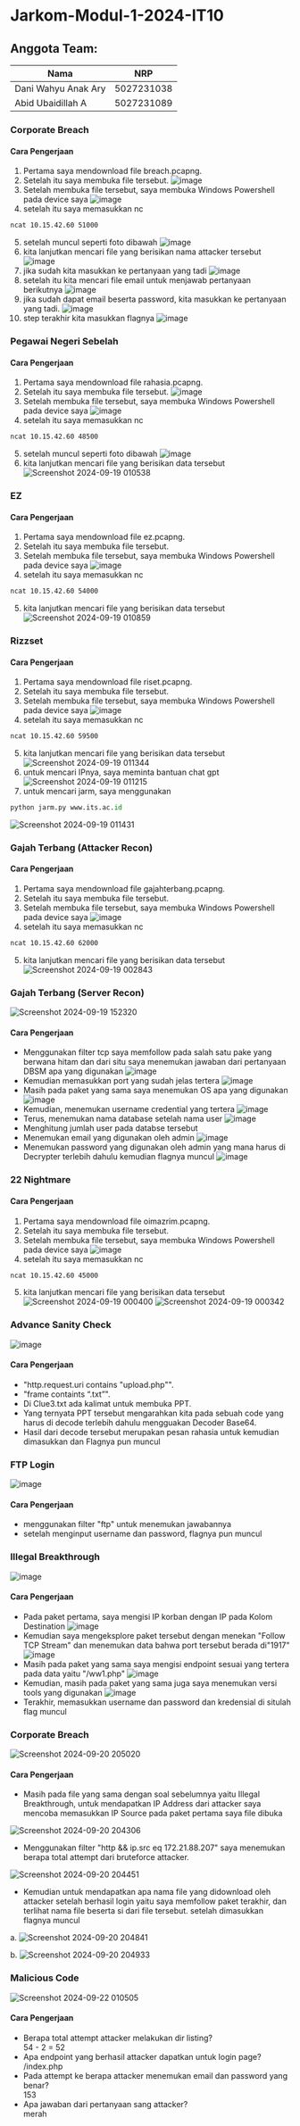 # Jarkom-Modul-1-2024-IT10

## Anggota Team:

| Nama | NRP                    |
|---------------|---------------------------------|
| Dani Wahyu Anak Ary    | 5027231038 |
| Abid Ubaidillah A      | 5027231089 |

### Corporate Breach
#### Cara Pengerjaan
1. Pertama saya mendownload file breach.pcapng.
2. Setelah itu saya membuka file tersebut.
![image](https://github.com/user-attachments/assets/d456d069-d72d-4f6b-8810-49af03291b86)
3. Setelah membuka file tersebut, saya membuka Windows Powershell pada device saya
![image](https://github.com/user-attachments/assets/9bd77ccc-c012-4424-a795-87b734bcb531)
4. setelah itu saya memasukkan nc
```bash
ncat 10.15.42.60 51000
```
5. setelah muncul seperti foto dibawah
![image](https://github.com/user-attachments/assets/ae7af18f-d5a3-4e37-b498-c90adf8f0ea4)
6. kita lanjutkan mencari file yang berisikan nama attacker tersebut
![image](https://github.com/user-attachments/assets/1f4fb18e-dfe2-45fb-8214-04346924b350)
7. jika sudah kita masukkan ke pertanyaan yang tadi
![image](https://github.com/user-attachments/assets/b2dd9d1f-f688-45ea-ad49-47910c5a0a42)
8. setelah itu kita mencari file email untuk menjawab pertanyaan berikutnya
![image](https://github.com/user-attachments/assets/6f0901cc-5553-4909-b854-dae75e5d0e18)
9. jika sudah dapat email beserta password, kita masukkan ke pertanyaan yang tadi.
![image](https://github.com/user-attachments/assets/122ad2b9-fb96-48cd-a31b-adf99f99ae79)
10. step terakhir kita masukkan flagnya
![image](https://github.com/user-attachments/assets/17cb1491-ca7b-4b61-b481-c07e32e5a28f)

### Pegawai Negeri Sebelah
#### Cara Pengerjaan
1. Pertama saya mendownload file rahasia.pcapng.
2. Setelah itu saya membuka file tersebut.
![image](https://github.com/user-attachments/assets/daf384c4-bc13-4cb6-81bf-b74a7082d217)
3. Setelah membuka file tersebut, saya membuka Windows Powershell pada device saya
![image](https://github.com/user-attachments/assets/9bd77ccc-c012-4424-a795-87b734bcb531)
4. setelah itu saya memasukkan nc
```bash
ncat 10.15.42.60 48500
```
5. setelah muncul seperti foto dibawah
![image](https://github.com/user-attachments/assets/b4d3292b-173f-4a02-83e2-8aad7b79a440)
6. kita lanjutkan mencari file yang berisikan data tersebut
![Screenshot 2024-09-19 010538](https://github.com/user-attachments/assets/9cf3adfc-32c7-41b3-8bde-0aba4216aa14)

### EZ
#### Cara Pengerjaan
1. Pertama saya mendownload file ez.pcapng.
2. Setelah itu saya membuka file tersebut.
3. Setelah membuka file tersebut, saya membuka Windows Powershell pada device saya
![image](https://github.com/user-attachments/assets/9bd77ccc-c012-4424-a795-87b734bcb531)
4. setelah itu saya memasukkan nc
```bash
ncat 10.15.42.60 54000
```
5. kita lanjutkan mencari file yang berisikan data tersebut
![Screenshot 2024-09-19 010859](https://github.com/user-attachments/assets/d1669173-ec32-400c-b278-a7eab9a6ba10)

### Rizzset
#### Cara Pengerjaan
1. Pertama saya mendownload file riset.pcapng.
2. Setelah itu saya membuka file tersebut.
3. Setelah membuka file tersebut, saya membuka Windows Powershell pada device saya
![image](https://github.com/user-attachments/assets/9bd77ccc-c012-4424-a795-87b734bcb531)
4. setelah itu saya memasukkan nc
```bash
ncat 10.15.42.60 59500
```
5. kita lanjutkan mencari file yang berisikan data tersebut
![Screenshot 2024-09-19 011344](https://github.com/user-attachments/assets/03813259-7a99-4ea9-829e-4c61437205c4)
6. untuk mencari IPnya, saya meminta bantuan chat gpt
![Screenshot 2024-09-19 011215](https://github.com/user-attachments/assets/8461e6c4-0cf1-4a38-8023-968dd5ce028f)
7. untuk mencari jarm, saya menggunakan
```py
python jarm.py www.its.ac.id
```
![Screenshot 2024-09-19 011431](https://github.com/user-attachments/assets/5b78619e-23ed-4a51-a532-699295403499)

### Gajah Terbang (Attacker Recon)
#### Cara Pengerjaan
1. Pertama saya mendownload file gajahterbang.pcapng.
2. Setelah itu saya membuka file tersebut.
3. Setelah membuka file tersebut, saya membuka Windows Powershell pada device saya
![image](https://github.com/user-attachments/assets/9bd77ccc-c012-4424-a795-87b734bcb531)
4. setelah itu saya memasukkan nc
```bash
ncat 10.15.42.60 62000
```
5. kita lanjutkan mencari file yang berisikan data tersebut
![Screenshot 2024-09-19 002843](https://github.com/user-attachments/assets/7b331e36-d6fb-49ad-a211-218129b15bf0)

### Gajah Terbang (Server Recon)
![Screenshot 2024-09-19 152320](https://github.com/user-attachments/assets/0b899bc6-f446-4f58-a6bd-99fc5bb4d204)
#### Cara Pengerjaan
- Menggunakan filter tcp saya memfollow pada salah satu pake yang berwana hitam dan dari situ saya menemukan jawaban dari pertanyaan DBSM apa yang digunakan
![image](https://github.com/user-attachments/assets/f499befb-0d34-4de4-abc0-fd1b1c07ef6f)
- Kemudian memasukkan port yang sudah jelas tertera
![image](https://github.com/user-attachments/assets/e57931b8-9406-4c5c-bde9-53797c0d7cc8)
- Masih pada paket yang sama saya menemukan OS apa yang digunakan
![image](https://github.com/user-attachments/assets/9d91cbec-bad3-40dd-b317-629a7159994d)
- Kemudian, menemukan username credential yang tertera
![image](https://github.com/user-attachments/assets/bd9b0ab2-13ad-4118-9532-a82d537158ed)
- Terus, menemukan nama database setelah nama user
![image](https://github.com/user-attachments/assets/c248184a-d0f8-4fc1-b3a1-959e88e6a22f)
- Menghitung jumlah user pada databse tersebut
- Menemukan email yang digunakan oleh admin
![image](https://github.com/user-attachments/assets/da43de5a-4503-4fc7-83f3-5b3711584d09)
- Menemukan password yang digunakan oleh admin yang mana harus di Decrypter terlebih dahulu kemudian flagnya muncul
![image](https://github.com/user-attachments/assets/e4ab5734-f88d-4cd0-a8ff-6f4125556756)


### 22 Nightmare
#### Cara Pengerjaan
1. Pertama saya mendownload file oimazrim.pcapng.
2. Setelah itu saya membuka file tersebut.
3. Setelah membuka file tersebut, saya membuka Windows Powershell pada device saya
![image](https://github.com/user-attachments/assets/9bd77ccc-c012-4424-a795-87b734bcb531)
4. setelah itu saya memasukkan nc
```bash
ncat 10.15.42.60 45000
```
5. kita lanjutkan mencari file yang berisikan data tersebut
![Screenshot 2024-09-19 000400](https://github.com/user-attachments/assets/e98bcc87-77e2-4840-b115-6b59845affc5)
![Screenshot 2024-09-19 000342](https://github.com/user-attachments/assets/895d2a2b-25c9-4433-9e28-2d80710f9a3a)

### Advance Sanity Check
![image](https://github.com/user-attachments/assets/2e33681e-f43f-4d5e-8d77-ca36137d7593)
#### Cara Pengerjaan
- "http.request.uri contains "upload.php"".
- "frame containts “.txt”".
- Di Clue3.txt ada kalimat untuk membuka PPT.
- Yang ternyata PPT tersebut mengarahkan kita pada sebuah code yang harus di decode terlebih dahulu mengguakan Decoder Base64.
- Hasil dari decode tersebut merupakan pesan rahasia untuk kemudian dimasukkan dan Flagnya pun muncul

### FTP Login
![image](https://github.com/user-attachments/assets/46e2426d-3863-4139-bf55-17f7c3d787d9)
#### Cara Pengerjaan
- menggunakan filter "ftp" untuk menemukan jawabannya
- setelah menginput username dan password, flagnya pun muncul

### Illegal Breakthrough
![image](https://github.com/user-attachments/assets/70d6a224-995c-4206-bdea-9bab63a10877)
#### Cara Pengerjaan
- Pada paket pertama, saya mengisi IP korban dengan IP pada Kolom Destination
  ![image](https://github.com/user-attachments/assets/498c2491-19ae-42fa-b348-2aaa47d6dff9)
- Kemudian saya mengeksplore paket tersebut dengan menekan "Follow TCP Stream" dan menemukan data bahwa port tersebut berada di"1917"
  ![image](https://github.com/user-attachments/assets/ee15089c-8180-49fb-947b-dff87fbf9d24)
- Masih pada paket yang sama saya mengisi endpoint sesuai yang tertera pada data yaitu "/ww1.php"
  ![image](https://github.com/user-attachments/assets/78432cad-e3f8-4e03-b64a-400a09f96e21)
- Kemudian, masih pada paket yang sama juga saya menemukan versi tools yang digunakan
![image](https://github.com/user-attachments/assets/6a4619c7-06b6-4c5c-821e-4cb7c0608f52)
- Terakhir, memasukkan username dan password dan kredensial di situlah flag muncul

### Corporate Breach
![Screenshot 2024-09-20 205020](https://github.com/user-attachments/assets/1abb6831-f10e-45c4-8aa3-95127623a197)
#### Cara Pengerjaan
- Masih pada file yang sama dengan soal sebelumnya yaitu Illegal Breakthrough, untuk mendapatkan IP Address dari attacker saya mencoba memasukkan IP Source pada paket pertama saya file dibuka

![Screenshot 2024-09-20 204306](https://github.com/user-attachments/assets/7c6677f2-95c7-43fd-9982-c94579c960b4)
- Menggunakan filter "http && ip.src eq 172.21.88.207" saya menemukan berapa total attempt dari bruteforce attacker.

![Screenshot 2024-09-20 204451](https://github.com/user-attachments/assets/32d9ed3b-d03b-4c32-a5e2-cf3bea6b5cec)
- Kemudian untuk mendapatkan apa nama file yang didownload oleh attacker setelah berhasil login yaitu saya memfollow paket terakhir, dan terlihat nama file beserta si dari file tersebut. setelah dimasukkan flagnya muncul

a. ![Screenshot 2024-09-20 204841](https://github.com/user-attachments/assets/9ebed44b-b85b-484a-9b35-2f99abb73930)

b. ![Screenshot 2024-09-20 204933](https://github.com/user-attachments/assets/d871844d-90f5-490c-8131-2358ef47e9fe)

### Malicious Code
![Screenshot 2024-09-22 010505](https://github.com/user-attachments/assets/d2523bab-7a10-487b-b43a-4e7ee15359c7)
#### Cara Pengerjaan
- Berapa total attempt attacker melakukan dir listing? </br> 54 - 2 = 52
- Apa endpoint yang berhasil attacker dapatkan untuk login page? </br> /index.php
- Pada attempt ke berapa attacker menemukan email dan password yang benar? </br> 153
- Apa jawaban dari pertanyaan sang attacker? </br> merah
